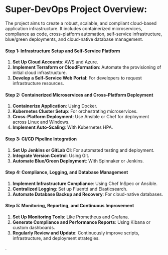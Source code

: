 

# Super-DevOps Project Overview:
The project aims to create a robust, scalable, and compliant cloud-based application infrastructure. It includes containerized microservices, compliance as code, cross-platform automation, self-service infrastructure, blue/green deployments, and cloud-native database management.

#### Step 1: Infrastructure Setup and Self-Service Platform
1. **Set Up Cloud Accounts**: AWS and Azure.
2. **Implement Terraform or CloudFormation**: Automate the provisioning of initial cloud infrastructure.
3. **Develop a Self-Service Web Portal**: For developers to request infrastructure resources.

#### Step 2: Containerized Microservices and Cross-Platform Deployment
1. **Containerize Application**: Using Docker.
2. **Kubernetes Cluster Setup**: For orchestrating microservices.
3. **Cross-Platform Deployment**: Use Ansible or Chef for deployment across Linux and Windows.
4. **Implement Auto-Scaling**: With Kubernetes HPA.

#### Step 3: CI/CD Pipeline Integration
1. **Set Up Jenkins or GitLab CI**: For automated testing and deployment.
2. **Integrate Version Control**: Using Git.
3. **Automate Blue/Green Deployment**: With Spinnaker or Jenkins.

#### Step 4: Compliance, Logging, and Database Management
1. **Implement Infrastructure Compliance**: Using Chef InSpec or Ansible.
2. **Centralized Logging**: Set up Fluentd and Elasticsearch.
3. **Automate Database Backup and Recovery**: For cloud-native databases.

#### Step 5: Monitoring, Reporting, and Continuous Improvement
1. **Set Up Monitoring Tools**: Like Prometheus and Grafana.
2. **Generate Compliance and Performance Reports**: Using Kibana or custom dashboards.
3. **Regularly Review and Update**: Continuously improve scripts, infrastructure, and deployment strategies.

.
